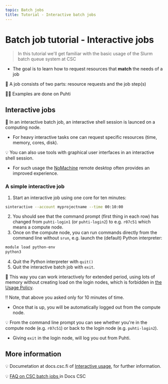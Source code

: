 ```yaml
---
topic: Batch jobs
title: Tutorial - Interactive batch jobs
---
```


# Batch job tutorial - Interactive jobs

> In this tutorial we'll get familiar with the basic usage of the Slurm batch queue system at CSC
- The goal is to learn how to request resources that **match** the needs of a job

💬 A job consists of two parts: resource requests and the job step(s)

☝🏻 Examples are done on Puhti

## Interactive jobs

💬 In an interactive batch job, an interactive shell session is launced on a computing node. 
- For heavy interactive tasks one can request specific resources (time, memory, cores, disk). 

💡 You can also use tools with graphical user interfaces in an interactive shell session. 
- For such usage the [NoMachine](https://docs.csc.fi/support/tutorials/nomachine-usage/) remote desktop often provides an improved experience.  

### A simple interactive job 

1. Start an interactive job using one core for ten minutes:
```bash
sinteractive --account myprojectname --time 00:10:00
```
2. You should see that the command prompt (first thing in each row) has changed from `puhti-login1` (or `puhti-login2`) to e.g. `r07c51` which means a compute node.
3. Once on the compute node, you can run commands directly from the command line without `srun`, e.g. launch the (default) Python interpreter:
```bash
module load python-env
python3
```
4. Quit the Python interpreter with `quit()`
5. Quit the interactive batch job with `exit`.

💬 This way you can work interactively for extended period, using lots of memory without creating load on the login nodes, which is forbidden in [the Usage Policy](https://docs.csc.fi/computing/overview/#usage-policy).

‼️ Note, that above you asked only for 10 minutes of time. 
- Once that is up, you will be automatically logged out from the compute node. 

💡 From the command line prompt you can see whether you're in the compute node (e.g. `r07c51`) or back to the login node (e.g. `puhti-login2`). 
- Giving `exit` in the login node, will log you out from Puhti.

 
## More information 
💡 Documetation at docs.csc.fi of [Interactive usage](https://docs.csc.fi/computing/running/interactive-usage/), for further information.

💡 [FAQ on CSC batch jobs ](https://docs.csc.fi/support/faq/#batch-jobs) in Docs CSC